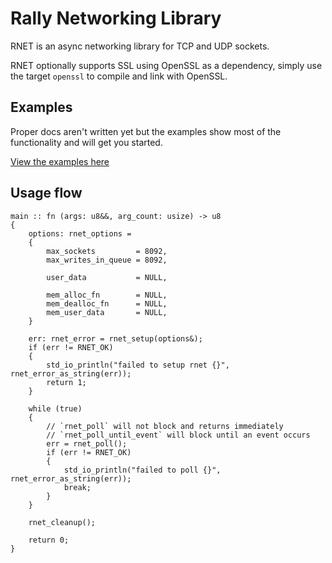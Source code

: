 # Rally Networking Library

RNET is an async networking library for TCP and UDP sockets. 

RNET optionally supports SSL using OpenSSL as a dependency, simply use the target `openssl` to compile and link with OpenSSL. 

## Examples

Proper docs aren't written yet but the examples show most of the functionality and will get you started.

[View the examples here](github.com/soulfoam/rnet-examples)

## Usage flow
    
```
main :: fn (args: u8&&, arg_count: usize) -> u8
{
    options: rnet_options =
    {   
        max_sockets         = 8092,
        max_writes_in_queue = 8092,

        user_data           = NULL,

        mem_alloc_fn        = NULL, 
        mem_dealloc_fn      = NULL, 
        mem_user_data       = NULL, 
    }

    err: rnet_error = rnet_setup(options&);
    if (err != RNET_OK)
    {
        std_io_println("failed to setup rnet {}", rnet_error_as_string(err));
        return 1;
    }
    
    while (true)
    {
        // `rnet_poll` will not block and returns immediately
        // `rnet_poll_until_event` will block until an event occurs 
        err = rnet_poll(); 
        if (err != RNET_OK)
        {     
            std_io_println("failed to poll {}", rnet_error_as_string(err));
            break;
        }
    }

    rnet_cleanup();

    return 0;
}
```

